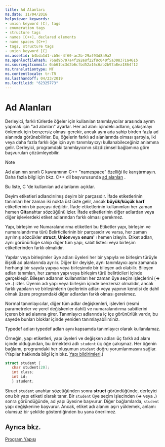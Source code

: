 ```yaml
---
title: Ad Alanları
ms.date: 11/04/2016
helpviewer_keywords:
- union keyword [C], tags
- enumeration tags
- structure tags
- names [C++], declared elements
- name spaces [C++]
- tags, structure tags
- union keyword [C]
ms.assetid: b4bda1d1-cb5e-4f60-ac2b-29af93d8a9a2
ms.openlocfilehash: 76ad9b797a4f192e8f22f8c040f5a308371a461b
ms.sourcegitcommit: 0ab61bc3d2b6cfbd52a16c6ab2b97a8ea1864f12
ms.translationtype: MT
ms.contentlocale: tr-TR
ms.lasthandoff: 04/23/2019
ms.locfileid: "62325773"
---
```

# <a name="name-spaces"></a>Ad Alanları

Derleyici, farklı türlerde öğeler için kullanılan tanımlayıcılar arasında ayrım yapmak için "ad alanları" ayarlar. Her ad alanı içindeki adların, çakışmayı önlemek için benzersiz olması gerekir, ancak aynı ada sahip birden fazla ad alanında görünebilirler. Bu, öğelerin farklı ad alanlarında olması şartıyla, iki veya daha fazla farklı öğe için aynı tanımlayıcıyı kullanabileceğiniz anlamına gelir. Derleyici, programdaki tanımlayıcının sözdizimsel bağlamına göre başvuruları çözümleyebilir.

> [!NOTE]
> Ad alanının sınırlı C kavramının C++ "namespace" özelliği ile karıştırmayın. Daha fazla bilgi için bkz. C++ dil başvurusunda [ad alanları](../cpp/namespaces-cpp.md) .

Bu liste, C 'de kullanılan ad alanlarını açıklar.

Deyim etiketleri adlandırılmış deyim bir parçasıdır. İfade etiketlerinin tanımları her zaman iki nokta üst üste gelir, ancak **büyük/küçük harf** etiketlerinin bir parçası değildir. İfade etiketlerinin kullanımları her zaman hemen **Git**anahtar sözcüğünü izler. İfade etiketlerinin diğer adlardan veya diğer işlevlerdeki etiket adlarından farklı olması gerekmez.

Yapı, birleşim ve Numaralandırma etiketleri bu Etiketler yapı, birleşim ve numaralandırma türü Belirticilerinin bir parçasıdır ve varsa, her zaman ayrılmış sözcükler **struct**, **Union**veya **enum**' ı hemen izleyin. Etiket adları, aynı görünürlüğe sahip diğer tüm yapı, sabit listesi veya birleşim etiketlerinden farklı olmalıdır.

Yapılar veya birleşimler üye adları üyeleri her bir yapıyla ve birleşim türüyle ilişkili ad alanlarında ayrılır. Diğer bir deyişle, aynı tanımlayıcı aynı zamanda herhangi bir sayıda yapıya veya birleşimde bir bileşen adı olabilir. Bileşen adları tanımları, her zaman yapı veya birleşim türü belirticileri içinde gerçekleşir. Bileşen adlarının kullanımları her zaman üye seçim işleçlerini (**->** ve **.**) izler. Üyenin adı yapı veya birleşim içinde benzersiz olmalıdır, ancak farklı yapıların ve birleşimlerin üyelerinin adları veya yapının kendisi de dahil olmak üzere programdaki diğer adlardan farklı olması gerekmez.

Normal tanımlayıcılar, diğer tüm adlar değişkenleri, işlevleri (resmi parametreler ve yerel değişkenler dahil) ve numaralandırma sabitlerini içeren bir ad alanına girer. Tanımlayıcı adlarında iç içe görünürlük vardır, bu sayede bunları bloklar içinde yeniden tanımlayabilirsiniz.

Typedef adları typedef adları aynı kapsamda tanımlayıcı olarak kullanılamaz.

Örneğin, yapı etiketleri, yapı üyeleri ve değişken adları üç farklı ad alanı içinde olduğundan, bu örnekteki adlı `student` üç öğe çakışmaz. Her öğenin bağlamı, programdaki her oluşumun `student` doğru yorumlanmasını sağlar. (Yapılar hakkında bilgi için bkz. [Yapı bildirimleri](../c-language/structure-declarations.md).)

```C
struct student {
   char student[20];
   int class;
   int id;
   } student;
```

Struct `student` anahtar sözcüğünden sonra **struct** göründüğünde, derleyici onu bir yapı etiketi olarak tanır. Bir `student` üye seçim işlecinden (**->** veya **.**) sonra göründüğünde, ad yapı üyesine başvurur. Diğer bağlamlarda, `student` yapı değişkenine başvurur. Ancak, etiket adı alanını aşırı yüklemek, anlamı olumsuz bir şekilde gösterdiğinden bu yana önerilmez.

## <a name="see-also"></a>Ayrıca bkz.

[Program Yapısı](../c-language/program-structure.md)
